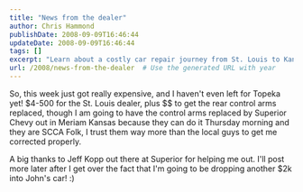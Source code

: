 ```yaml
---
title: "News from the dealer"
author: Chris Hammond
publishDate: 2008-09-09T16:46:44
updateDate: 2008-09-09T16:46:44
tags: []
excerpt: "Learn about a costly car repair journey from St. Louis to Kansas, with insights on trusting SCCA folks for proper fixing at Superior Chevy."
url: /2008/news-from-the-dealer  # Use the generated URL with year
---
```

<p>So, this week just got really expensive, and I haven't even left for Topeka yet! $4-500 for the St. Louis dealer, plus $$ to get the rear control arms replaced, though I am going to have the control arms replaced by Superior Chevy out in Meriam Kansas because they can do it Thursday morning and they are SCCA Folk, I trust them way more than the local guys to get me corrected properly.</p> <p>A big thanks to Jeff Kopp out there at Superior for helping me out. I'll post more later after I get over the fact that I'm going to be dropping another $2k into John's car! :)</p>

